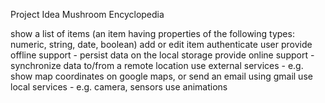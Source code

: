 Project Idea
Mushroom Encyclopedia

show a list of items (an item having properties of the following types: numeric, string, date, boolean)
add or edit item
authenticate user
provide offline support - persist data on the local storage
provide online support - synchronize data to/from a remote location
use external services - e.g. show map coordinates on google maps, or send an email using gmail
use local services - e.g. camera, sensors
use animations
